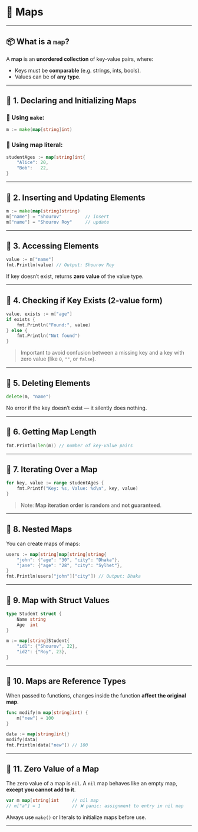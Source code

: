# 🧠 Maps

---

## 📦 What is a `map`?

A **map** is an **unordered collection** of key-value pairs, where:

* Keys must be **comparable** (e.g. strings, ints, bools).
* Values can be of **any type**.

---

## 📌 1. Declaring and Initializing Maps

### 🔹 Using `make`:

```go
m := make(map[string]int)
```

### 🔹 Using map literal:

```go
studentAges := map[string]int{
    "Alice": 20,
    "Bob":   22,
}
```

---

## 📌 2. Inserting and Updating Elements

```go
m := make(map[string]string)
m["name"] = "Shourov"         // insert
m["name"] = "Shourov Roy"     // update
```

---

## 📌 3. Accessing Elements

```go
value := m["name"]
fmt.Println(value) // Output: Shourov Roy
```

If key doesn’t exist, returns **zero value** of the value type.

---

## 📌 4. Checking if Key Exists (2-value form)

```go
value, exists := m["age"]
if exists {
    fmt.Println("Found:", value)
} else {
    fmt.Println("Not found")
}
```

> Important to avoid confusion between a missing key and a key with zero value (like `0`, `""`, or `false`).

---

## 📌 5. Deleting Elements

```go
delete(m, "name")
```

No error if the key doesn’t exist — it silently does nothing.

---

## 📌 6. Getting Map Length

```go
fmt.Println(len(m)) // number of key-value pairs
```

---

## 📌 7. Iterating Over a Map

```go
for key, value := range studentAges {
    fmt.Printf("Key: %s, Value: %d\n", key, value)
}
```

> Note: **Map iteration order is random** and **not guaranteed**.

---

## 📌 8. Nested Maps

You can create maps of maps:

```go
users := map[string]map[string]string{
    "john": {"age": "30", "city": "Dhaka"},
    "jane": {"age": "28", "city": "Sylhet"},
}
fmt.Println(users["john"]["city"]) // Output: Dhaka
```

---

## 📌 9. Map with Struct Values

```go
type Student struct {
    Name string
    Age  int
}

m := map[string]Student{
    "id1": {"Shourov", 22},
    "id2": {"Roy", 23},
}
```

---

## 📌 10. Maps are Reference Types

When passed to functions, changes inside the function **affect the original map**.

```go
func modify(m map[string]int) {
    m["new"] = 100
}

data := map[string]int{}
modify(data)
fmt.Println(data["new"]) // 100
```

---

## 📌 11. Zero Value of a Map

The zero value of a map is `nil`. A `nil` map behaves like an empty map, **except you cannot add to it**.

```go
var m map[string]int     // nil map
// m["a"] = 1            // ❌ panic: assignment to entry in nil map
```

Always use `make()` or literals to initialize maps before use.

---

